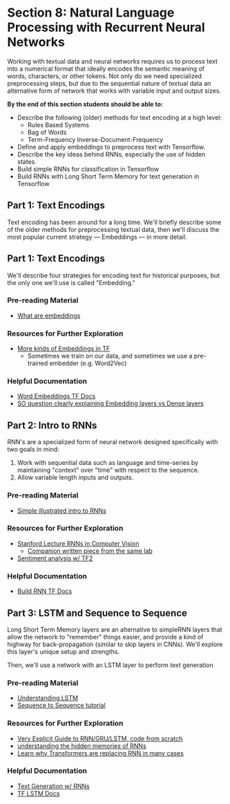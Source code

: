 # Section 8: Natural Language Processing with Recurrent Neural Networks

Working with textual data and neural networks requires us to process text into a numerical format that ideally encodes the semantic meaning of words, characters, or other tokens. Not only do we need specialized preprocessing steps, but due to the sequential nature of textual data an alternative form of network that works with variable input and output sizes.

**By the end of this section students should be able to:**

* Describe the following (older) methods for text encoding at a high level:
    * Rules Based Systems
    * Bag of Words
    * Term-Frequency Inverse-Document-Frequency
* Define and apply embeddings to preprocess text with Tensorflow.
* Describe the key ideas behind RNNs, especially the use of hidden states.
* Build simple RNNs for classification in Tensorflow
* Build RNNs with Long Short Term Memory for text generation in Tensorflow

## Part 1: Text Encodings

Text encoding has been around for a long time. We'll briefly describe some of the older methods for preprocessing textual data, then we'll discuss the most popular current strategy — Embeddings — in more detail.

## Part 1: Text Encodings

We'll describe four strategies for encoding text for historical purposes, but the only one we'll use is called "Embedding."

### Pre-reading Material

* [What are embeddings](https://developers.google.com/machine-learning/crash-course/embeddings/video-lecture)

### Resources for Further Exploration

* [More kinds of Embeddings in TF](https://www.tensorflow.org/tutorials/text/word_embeddings)
    * Sometimes we train on our data, and sometimes we use a pre-trained embedder (e.g. Word2Vec)

### Helpful Documentation

* [Word Embeddings TF Docs](https://www.tensorflow.org/tutorials/text/word_embeddings)
* [SO question clearly explaining Embedding layers vs Dense layers](https://stackoverflow.com/questions/47868265/what-is-the-difference-between-an-embedding-layer-and-a-dense-layer)

## Part 2: Intro to RNNs

RNN's are a specialized form of neural network designed specifically with two goals in mind:

1. Work with sequential data such as language and time-series by maintaining "context" over "time" with respect to the sequence.
2. Allow variable length inputs and outputs.

### Pre-reading Material

* [Simple illustrated intro to RNNs](https://towardsdatascience.com/illustrated-guide-to-recurrent-neural-networks-79e5eb8049c9)

### Resources for Further Exploration

* [Stanford Lecture RNNs in Computer Vision](https://www.youtube.com/watch?v=6niqTuYFZLQ)
    * [Companion written piece from the same lab](https://karpathy.github.io/2015/05/21/rnn-effectiveness/)
* [Sentiment analysis w/ TF2](https://curiousily.com/posts/sentiment-analysis-with-tensorflow-2-and-keras-using-python/)

### Helpful Documentation

* [Build RNN TF Docs](https://www.tensorflow.org/guide/keras/rnn)

## Part 3: LSTM and Sequence to Sequence

Long Short Term Memory layers are an alternative to simpleRNN layers that allow the network to "remember" things easier, and provide a kind of highway for back-propagation (similar to skip layers in CNNs). We'll explore this layer's unique setup and strengths. 

Then, we'll use a network with an LSTM layer to perform text generation

### Pre-reading Material

* [Understanding LSTM](https://colah.github.io/posts/2015-08-Understanding-LSTMs/)
* [Sequence to Sequence tutorial](https://blog.keras.io/a-ten-minute-introduction-to-sequence-to-sequence-learning-in-keras.html)

### Resources for Further Exploration

* [Very Explicit Guide to RNN/GRU/LSTM, code from scratch](https://datascience-enthusiast.com/DL/Building_a_Recurrent_Neural_Network-Step_by_Step_v1.html)
* [understanding the hidden memories of RNNs](https://blog.acolyer.org/2019/02/25/understanding-hidden-memories-of-recurrent-neural-networks/)
* [Learn why Transformers are replacing RNN in many cases](https://www.youtube.com/watch?v=S27pHKBEp30)

### Helpful Documentation

* [Text Generation w/ RNNs](https://www.tensorflow.org/tutorials/text/text_generation)
* [TF LSTM Docs](https://www.tensorflow.org/api_docs/python/tf/keras/layers/LSTM)